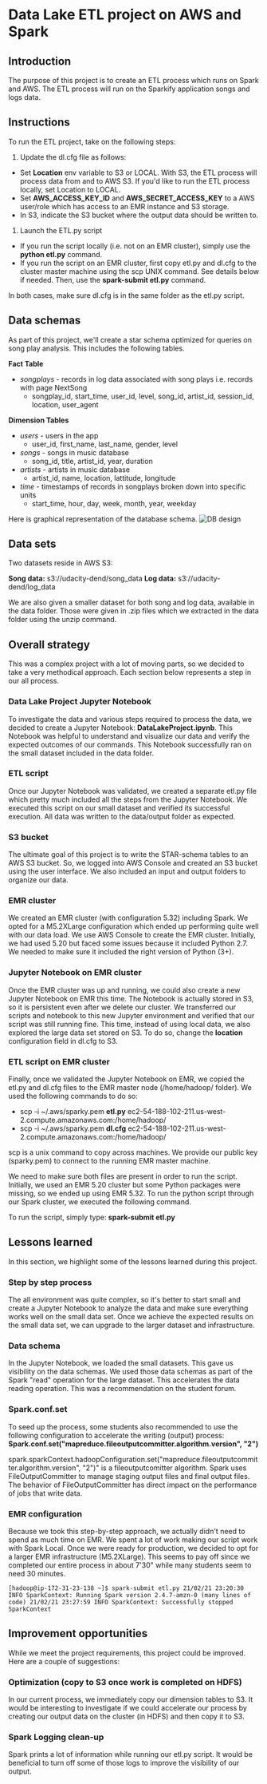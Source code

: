 # Data Lake ETL project on AWS and Spark

## Introduction

The purpose of this project is to create an ETL process which runs on Spark and AWS.
The ETL process will run on the Sparkify application songs and logs data.

## Instructions

To run the ETL project, take on the following steps:

1. Update the dl.cfg file as follows:

- Set **Location** env variable to S3 or LOCAL. With S3, the ETL process will process data from and to AWS S3. If you'd like to run the ETL process locally, set Location to LOCAL.
- Set **AWS_ACCESS_KEY_ID** and **AWS_SECRET_ACCESS_KEY** to a AWS user/role which has access to an EMR instance and S3 storage.
- In S3, indicate the S3 bucket where the output data should be written to.

1. Launch the ETL.py script

- If you run the script locally (i.e. not on an EMR cluster), simply use the **python etl.py** command.
- If you run the script on an EMR cluster, first copy etl.py and dl.cfg to the cluster master machine using the scp UNIX command. See details below if needed. Then, use the **spark-submit etl.py** command.
 
In both cases, make sure dl.cfg is in the same folder as the etl.py script.

## Data schemas

As part of this project, we'll create a star schema optimized for queries on song play analysis. This includes the following tables.

**Fact Table**

- *songplays* - records in log data associated with song plays i.e. records with page NextSong
  - songplay_id, start_time, user_id, level, song_id, artist_id, session_id, location, user_agent

**Dimension Tables**

- *users* - users in the app
  - user_id, first_name, last_name, gender, level
- *songs* - songs in music database
  - song_id, title, artist_id, year, duration
- *artists* - artists in music database
  - artist_id, name, location, lattitude, longitude
- *time* - timestamps of records in songplays broken down into specific units
  - start_time, hour, day, week, month, year, weekday

Here is graphical representation of the database schema.
![DB design](./images/DBdesign.jpeg)

## Data sets

Two datasets reside in AWS S3:

**Song data:** s3://udacity-dend/song_data
**Log data:** s3://udacity-dend/log_data

We are also given a smaller dataset for both song and log data, available in the data folder. Those were given in .zip files which we extracted in the data folder using the unzip command.

## Overall strategy

This was a complex project with a lot of moving parts, so we decided to take a very methodical approach. Each section below represents a step in our all process.

### Data Lake Project Jupyter Notebook

To investigate the data and various steps required to process the data, we decided to create a Jupyter Notebook: **DataLakeProject.ipynb**. This Notebook was helpful to understand and visualize our data and verify the expected outcomes of our commands. This Notebook successfully ran on the small dataset included in the data folder.

### ETL script

Once our Jupyter Notebook was validated, we created a separate etl.py file which pretty much included all the steps from the Jupyter Notebook. We executed this script on our small dataset and verified its successful execution. All data was written to the data/output folder as expected.

### S3 bucket

The ultimate goal of this project is to write the STAR-schema tables to an AWS S3 bucket. So, we logged into AWS Console and created an S3 bucket using the user interface. We also included an input and output folders to organize our data.

### EMR cluster

We created an EMR cluster (with configuration 5.32) including Spark. We opted for a M5.2XLarge configuration which ended up performing quite well with our data load. We use AWS Console to create the EMR cluster. Initially, we had used 5.20 but faced some issues because it included Python 2.7. We needed to make sure it included the right version of Python (3+).

### Jupyter Notebook on EMR cluster

Once the EMR cluster was up and running, we could also create a new Jupyter Notebook on EMR this time. The Notebook is actually stored in S3, so it is persistent even after we delete our cluster.
We transferred our scripts and notebook to this new Jupyter environment and verified that our script was still running fine. This time, instead of using local data, we also explored the large data set stored on S3. To do so, change the **location** configuration field in dl.cfg to S3.

### ETL script on EMR cluster

Finally, once we validated the Jupyter Notebook on EMR, we copied the etl.py and dl.cfg files to the EMR master node (/home/hadoop/ folder). We used the following commands to do so:

- scp -i ~/.aws/sparky.pem **etl.py** ec2-54-188-102-211.us-west-2.compute.amazonaws.com:/home/hadoop/
- scp -i ~/.aws/sparky.pem **dl.cfg** ec2-54-188-102-211.us-west-2.compute.amazonaws.com:/home/hadoop/

scp is a unix command to copy across machines. We provide our public key (sparky.pem) to connect to the running EMR master machine.

We need to make sure both files are present in order to run the script. Initially, we used an EMR 5.20 cluster but some Python packages were missing, so we ended up using EMR 5.32. To run the python script through our Spark cluster, we executed the following command.

To run the script, simply type: **spark-submit etl.py**

## Lessons learned

In this section, we highlight some of the lessons learned during this project.

### Step by step process

The all environment was quite complex, so it's better to start small and create a Jupyter Notebook to analyze the data and make sure everything works well on the small data set. Once we achieve the expected results on the small data set, we can upgrade to the larger dataset and infrastructure.

### Data schema

In the Jupyter Notebook, we loaded the small datasets. This gave us visibility on the data schemas. 
We used those data schemas as part of the Spark "read" operation for the large dataset. This accelerates the data reading operation. This was a recommendation on the student forum.

### Spark.conf.set

To seed up the process, some students also recommended to use the following configuration to accelerate the writing (output) process: **Spark.conf.set("mapreduce.fileoutputcommitter.algorithm.version", "2")**

spark.sparkContext.hadoopConfiguration.set("mapreduce.fileoutputcommitter.algorithm.version", "2")" is a fileoutputcomitter algorithm. Spark uses FileOutputCommitter to manage staging output files and final output files. The behavior of FileOutputCommitter has direct impact on the performance of jobs that write data.

### EMR configuration

Because we took this step-by-step approach, we actually didn't need to spend as much time on EMR. We spent a lot of work making our script work with Spark Local. Once we were ready for production, we decided to opt for a larger EMR infrastructure (M5.2XLarge). This seems to pay off since we completed our entire process in about 7'30" while many students seem to need 30 minutes.

`
[hadoop@ip-172-31-23-138 ~]$ spark-submit etl.py
21/02/21 23:20:30 INFO SparkContext: Running Spark version 2.4.7-amzn-0
(many lines of code)
21/02/21 23:27:59 INFO SparkContext: Successfully stopped SparkContext
`

## Improvement opportunities

While we meet the project requirements, this project could be improved. Here are a couple of suggestions:

### Optimization (copy to S3 once work is completed on HDFS)

In our current process, we immediately copy our dimension tables to S3. It would be interesting to investigate if we could accelerate our process by creating our output data on the cluster (in HDFS) and then copy it to S3.

### Spark Logging clean-up

Spark prints a lot of information while running our etl.py script. It would be beneficial to turn off some of those logs to improve the visibility of our output.
